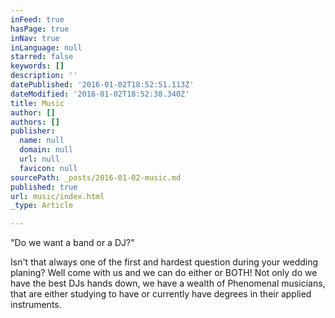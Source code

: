 ```yaml
---
inFeed: true
hasPage: true
inNav: true
inLanguage: null
starred: false
keywords: []
description: ''
datePublished: '2016-01-02T18:52:51.113Z'
dateModified: '2016-01-02T18:52:38.340Z'
title: Music
author: []
authors: []
publisher:
  name: null
  domain: null
  url: null
  favicon: null
sourcePath: _posts/2016-01-02-music.md
published: true
url: music/index.html
_type: Article

---
```

"Do we want a band or a DJ?"

Isn't that always one of the first and hardest question during your wedding planing? Well come with us and we can do either or BOTH! Not only do we have the best DJs hands down, we have a wealth of Phenomenal musicians, that are either studying to have or currently have degrees in their applied instruments.